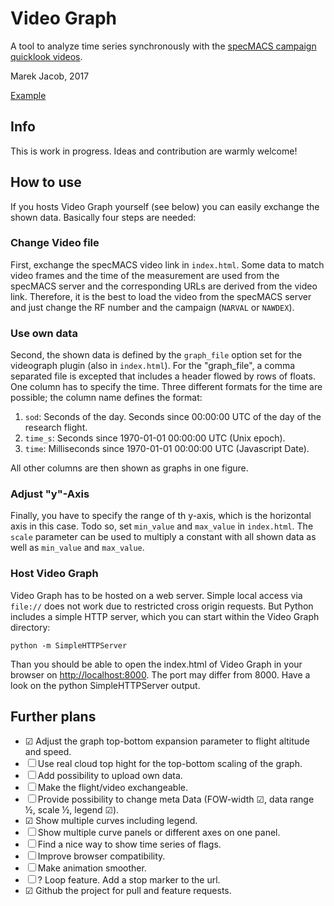 # Video Graph
A tool to analyze time series synchronously with the [specMACS campaign quicklook videos](https://macsserver.physik.uni-muenchen.de/campaigns/").

Marek Jacob, 2017

[Example](http://gop.meteo.uni-koeln.de/~mjacob/videograph/)

## Info
This is work in progress.
Ideas and contribution are warmly welcome!

## How to use
If you hosts Video Graph yourself (see below) you can easily exchange the shown data.
Basically four steps are needed:

### Change Video file
First, exchange the specMACS video link in `index.html`.
Some data to match video frames and the time of the measurement are used from the specMACS server and the corresponding URLs are derived from the video link.
Therefore, it is the best to load the video from the specMACS server and just change the RF number and the campaign (`NARVAL` or `NAWDEX`).

### Use own data
Second, the shown data is defined by the `graph_file` option set for the videograph plugin (also in `index.html`).
For the "graph_file", a comma separated file is excepted that includes a header flowed by rows of floats.
One column has to specify the time.
Three different formats for the time are possible; the column name defines the format:

  1. `sod`: Seconds of the day. Seconds since 00:00:00 UTC of the day of the research flight.
  2. `time_s`: Seconds since 1970-01-01 00:00:00 UTC (Unix epoch).
  3. `time`: Milliseconds since 1970-01-01 00:00:00 UTC (Javascript Date).

All other columns are then shown as graphs in one figure.

### Adjust "y"-Axis
Finally, you have to specify the range of th y-axis, which is the horizontal axis in this case.
Todo so, set `min_value` and `max_value` in `index.html`.
The `scale` parameter can be used to multiply a constant with all shown data as well as `min_value` and `max_value`.

### Host Video Graph
Video Graph has to be hosted on a web server.
Simple local access via `file://` does not work due to restricted cross origin requests.
But Python includes a simple HTTP server, which you can start within the Video Graph directory:
```
python -m SimpleHTTPServer
```
Than you should be able to open the index.html of Video Graph in your browser on [http://localhost:8000](http://localhost:8000).
The port may differ from 8000. Have a look on the python SimpleHTTPServer output.


## Further plans

  * ☑ Adjust the graph top-bottom expansion parameter to flight altitude and speed.
  * ☐ Use real cloud top hight for the top-bottom scaling of the graph.
  * ☐ Add possibility to upload own data.
  * ☐ Make the flight/video exchangeable.
  * ☐ Provide possibility to change meta Data (FOW-width ☑, data range ½, scale ½, legend ☑).
  * ☑ Show multiple curves including legend.
  * ☐ Show multiple curve panels or different axes on one panel.
  * ☐ Find a nice way to show time series of flags.
  * ☐ Improve browser compatibility.
  * ☐ Make animation smoother.
  * ☐ ? Loop feature. Add a stop marker to the url.
  * ☑ Github the project for pull and feature requests.
